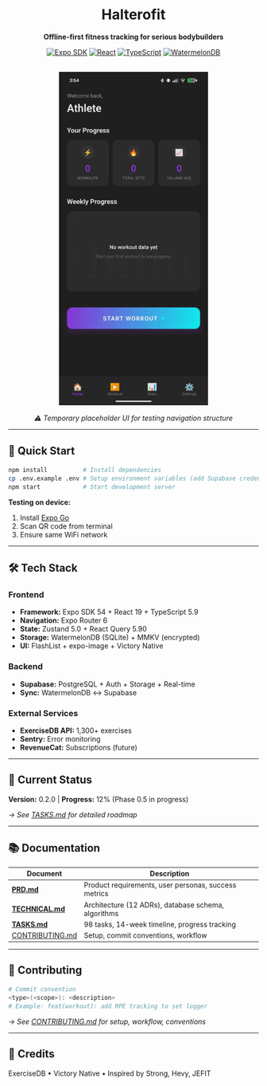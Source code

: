 <div align="center">

# Halterofit

**Offline-first fitness tracking for serious bodybuilders**

[![Expo SDK](https://img.shields.io/badge/Expo-54.0.12-000020?style=flat&logo=expo)](https://expo.dev)
[![React](https://img.shields.io/badge/React-19.1.0-61DAFB?style=flat&logo=react)](https://react.dev)
[![TypeScript](https://img.shields.io/badge/TypeScript-5.9-3178C6?style=flat&logo=typescript)](https://typescriptlang.org)
[![WatermelonDB](https://img.shields.io/badge/WatermelonDB-Offline--First-00A36C?style=flat)](https://nozbe.github.io/WatermelonDB/)

<br/>

<img src="./docs/images/home-placeholder.jpeg" alt="Home Screen Placeholder" width="300"/>

_⚠️ Temporary placeholder UI for testing navigation structure_

</div>

---

## 🚀 Quick Start

```bash
npm install          # Install dependencies
cp .env.example .env # Setup environment variables (add Supabase credentials)
npm start            # Start development server
```

**Testing on device:**
1. Install [Expo Go](https://expo.dev/client)
2. Scan QR code from terminal
3. Ensure same WiFi network

---

## 🛠️ Tech Stack

### Frontend
- **Framework:** Expo SDK 54 + React 19 + TypeScript 5.9
- **Navigation:** Expo Router 6
- **State:** Zustand 5.0 + React Query 5.90
- **Storage:** WatermelonDB (SQLite) + MMKV (encrypted)
- **UI:** FlashList + expo-image + Victory Native

### Backend
- **Supabase:** PostgreSQL + Auth + Storage + Real-time
- **Sync:** WatermelonDB ↔ Supabase

### External Services
- **ExerciseDB API:** 1,300+ exercises
- **Sentry:** Error monitoring
- **RevenueCat:** Subscriptions (future)

---

## 🎯 Current Status

**Version:** 0.2.0 | **Progress:** 12% (Phase 0.5 in progress)

_→ See [TASKS.md](./docs/TASKS.md) for detailed roadmap_

---

## 📚 Documentation

| Document | Description |
|----------|-------------|
| **[PRD.md](./docs/PRD.md)** | Product requirements, user personas, success metrics |
| **[TECHNICAL.md](./docs/TECHNICAL.md)** | Architecture (12 ADRs), database schema, algorithms |
| **[TASKS.md](./docs/TASKS.md)** | 98 tasks, 14-week timeline, progress tracking |
| [CONTRIBUTING.md](./docs/CONTRIBUTING.md) | Setup, commit conventions, workflow |

---

## 🤝 Contributing

```bash
# Commit convention
<type>(<scope>): <description>
# Example: feat(workout): add RPE tracking to set logger
```

_→ See [CONTRIBUTING.md](./docs/CONTRIBUTING.md) for setup, workflow, conventions_

---

## 📝 Credits

ExerciseDB • Victory Native • Inspired by Strong, Hevy, JEFIT
